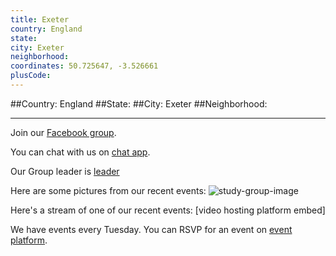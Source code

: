 ```yaml
---
title: Exeter
country: England
state: 
city: Exeter
neighborhood: 
coordinates: 50.725647, -3.526661
plusCode:
---
```


##Country: England
##State: 
##City: Exeter
##Neighborhood: 
*****
Join our [Facebook group](https://www.facebook.com/groups/free.code.camp.exeter.uk).

You can chat with us on [chat app]().

Our Group leader is [leader]()

Here are some pictures from our recent events:
![study-group-image]()

Here's a stream of one of our recent events:
[video hosting platform embed]

We have events every Tuesday. You can RSVP for an event on [event platform]().
